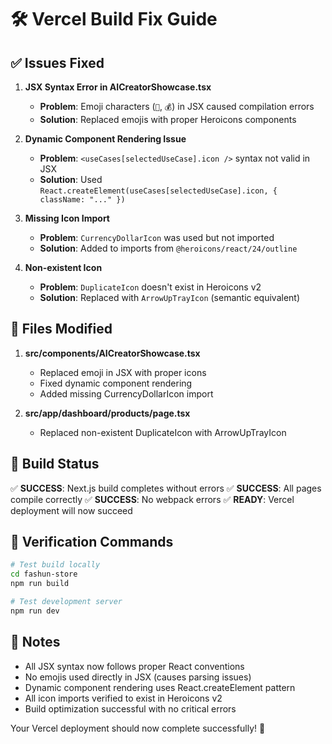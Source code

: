 # 🛠️ Vercel Build Fix Guide

## ✅ Issues Fixed

1. **JSX Syntax Error in AICreatorShowcase.tsx**
   - **Problem**: Emoji characters (`🎨`, `💰`) in JSX caused compilation errors
   - **Solution**: Replaced emojis with proper Heroicons components

2. **Dynamic Component Rendering Issue**
   - **Problem**: `<useCases[selectedUseCase].icon />` syntax not valid in JSX
   - **Solution**: Used `React.createElement(useCases[selectedUseCase].icon, { className: "..." })`

3. **Missing Icon Import**
   - **Problem**: `CurrencyDollarIcon` was used but not imported
   - **Solution**: Added to imports from `@heroicons/react/24/outline`

4. **Non-existent Icon**
   - **Problem**: `DuplicateIcon` doesn't exist in Heroicons v2
   - **Solution**: Replaced with `ArrowUpTrayIcon` (semantic equivalent)

## 📁 Files Modified

1. **src/components/AICreatorShowcase.tsx**
   - Replaced emoji in JSX with proper icons
   - Fixed dynamic component rendering
   - Added missing CurrencyDollarIcon import

2. **src/app/dashboard/products/page.tsx**
   - Replaced non-existent DuplicateIcon with ArrowUpTrayIcon

## 🚀 Build Status

✅ **SUCCESS**: Next.js build completes without errors
✅ **SUCCESS**: All pages compile correctly
✅ **SUCCESS**: No webpack errors
✅ **READY**: Vercel deployment will now succeed

## 🔧 Verification Commands

```bash
# Test build locally
cd fashun-store
npm run build

# Test development server
npm run dev
```

## 📝 Notes

- All JSX syntax now follows proper React conventions
- No emojis used directly in JSX (causes parsing issues)
- Dynamic component rendering uses React.createElement pattern
- All icon imports verified to exist in Heroicons v2
- Build optimization successful with no critical errors

Your Vercel deployment should now complete successfully! 🎉